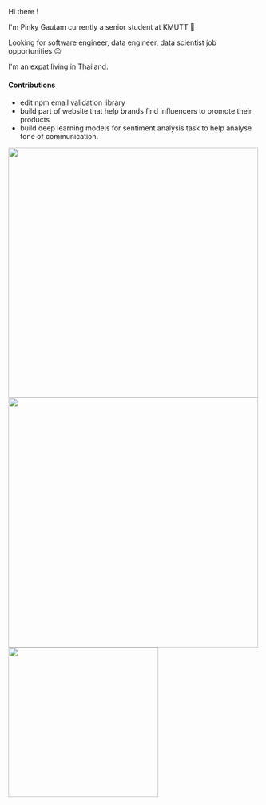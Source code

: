 Hi there !

I'm Pinky Gautam currently a senior student at KMUTT 🙂 

Looking for software engineer, data engineer, data scientist job opportunities 😐

I'm an expat living in Thailand.

#### Contributions 

- edit npm email validation library
- build part of website that help brands find influencers to promote their products
- build deep learning models for sentiment analysis task to help analyse tone of communication.

 
<img  width="500" src="https://github-readme-stats.vercel.app/api?username=ppkgtmm&show_icons=true&theme=dark" />

<img  width="500" src="https://github-readme-stats.vercel.app/api/top-langs/?username=ppkgtmm&layout=compact&theme=dark" />

<img  width="300" src="https://spotify-github-profile.vercel.app/api/view.svg?uid=d2yhq96derd1cm9b3lw87o90t&cover_image=true&theme=default" />



